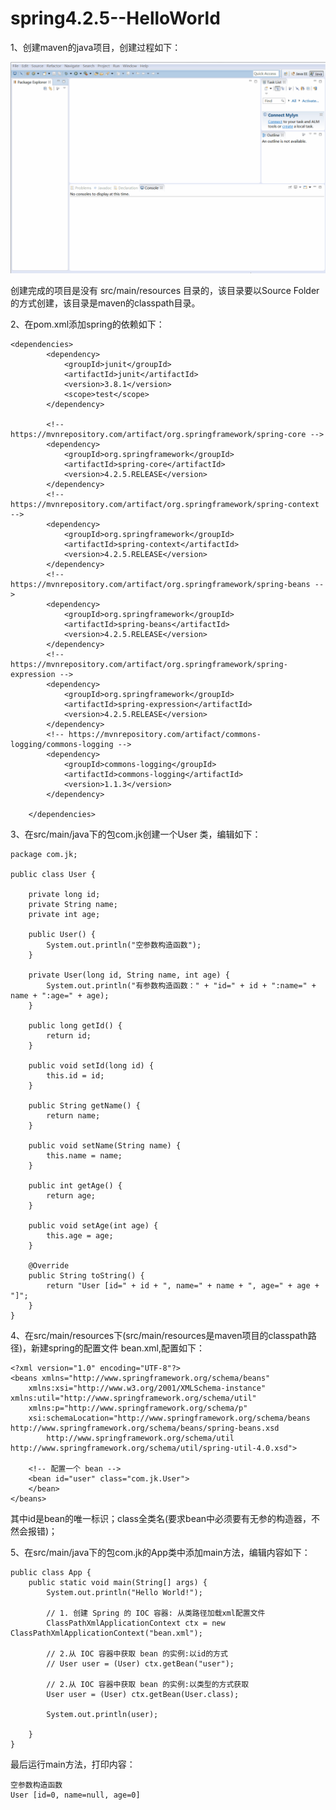 spring4.2.5--HelloWorld
===

1、创建maven的java项目，创建过程如下：

![image](https://github.com/jiekekeji/MStudySpring4/blob/master/demo001/prevew/demo001-1.gif)

创建完成的项目是没有 src/main/resources 目录的，该目录要以Source Folder 的方式创建，该目录是maven的classpath目录。

2、在pom.xml添加spring的依赖如下：

```
<dependencies>
		<dependency>
			<groupId>junit</groupId>
			<artifactId>junit</artifactId>
			<version>3.8.1</version>
			<scope>test</scope>
		</dependency>

		<!-- https://mvnrepository.com/artifact/org.springframework/spring-core -->
		<dependency>
			<groupId>org.springframework</groupId>
			<artifactId>spring-core</artifactId>
			<version>4.2.5.RELEASE</version>
		</dependency>
		<!-- https://mvnrepository.com/artifact/org.springframework/spring-context -->
		<dependency>
			<groupId>org.springframework</groupId>
			<artifactId>spring-context</artifactId>
			<version>4.2.5.RELEASE</version>
		</dependency>
		<!-- https://mvnrepository.com/artifact/org.springframework/spring-beans -->
		<dependency>
			<groupId>org.springframework</groupId>
			<artifactId>spring-beans</artifactId>
			<version>4.2.5.RELEASE</version>
		</dependency>
		<!-- https://mvnrepository.com/artifact/org.springframework/spring-expression -->
		<dependency>
			<groupId>org.springframework</groupId>
			<artifactId>spring-expression</artifactId>
			<version>4.2.5.RELEASE</version>
		</dependency>
		<!-- https://mvnrepository.com/artifact/commons-logging/commons-logging -->
		<dependency>
			<groupId>commons-logging</groupId>
			<artifactId>commons-logging</artifactId>
			<version>1.1.3</version>
		</dependency>

	</dependencies>
```

3、在src/main/java下的包com.jk创建一个User 类，编辑如下：

```
package com.jk;

public class User {

	private long id;
	private String name;
	private int age;

	public User() {
		System.out.println("空参数构造函数");
	}

	private User(long id, String name, int age) {
		System.out.println("有参数构造函数：" + "id=" + id + ":name=" + name + ":age=" + age);
	}

	public long getId() {
		return id;
	}

	public void setId(long id) {
		this.id = id;
	}

	public String getName() {
		return name;
	}

	public void setName(String name) {
		this.name = name;
	}

	public int getAge() {
		return age;
	}

	public void setAge(int age) {
		this.age = age;
	}

	@Override
	public String toString() {
		return "User [id=" + id + ", name=" + name + ", age=" + age + "]";
	}
}
```

4、在src/main/resources下(src/main/resources是maven项目的classpath路径)，新建spring的配置文件 bean.xml,配置如下：

```
<?xml version="1.0" encoding="UTF-8"?>
<beans xmlns="http://www.springframework.org/schema/beans"
	xmlns:xsi="http://www.w3.org/2001/XMLSchema-instance" xmlns:util="http://www.springframework.org/schema/util"
	xmlns:p="http://www.springframework.org/schema/p"
	xsi:schemaLocation="http://www.springframework.org/schema/beans http://www.springframework.org/schema/beans/spring-beans.xsd
		http://www.springframework.org/schema/util http://www.springframework.org/schema/util/spring-util-4.0.xsd">

	<!-- 配置一个 bean -->
	<bean id="user" class="com.jk.User">
	</bean>
</beans>
```

其中id是bean的唯一标识；class全类名(要求bean中必须要有无参的构造器，不然会报错)；

5、在src/main/java下的包com.jk的App类中添加main方法，编辑内容如下：

```
public class App {
	public static void main(String[] args) {
		System.out.println("Hello World!");

		// 1. 创建 Spring 的 IOC 容器: 从类路径加载xml配置文件
		ClassPathXmlApplicationContext ctx = new ClassPathXmlApplicationContext("bean.xml");

		// 2.从 IOC 容器中获取 bean 的实例:以id的方式
		// User user = (User) ctx.getBean("user");

		// 2.从 IOC 容器中获取 bean 的实例:以类型的方式获取
		User user = (User) ctx.getBean(User.class);

		System.out.println(user);

	}
}
```

最后运行main方法，打印内容：

```
空参数构造函数
User [id=0, name=null, age=0]
```